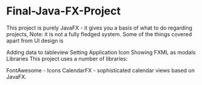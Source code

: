 # Final-Java-FX-Project
This project is purely JavaFX - it gives you a basis of what to do regarding projects, Note: it is not a fully fledged system. Some of the things covered apart from UI design is

Adding data to tableview
Setting Application Icon
Showing FXML as modals
Libraries
This project uses a number of libraries:

FontAwesome - Icons
CalendarFX - sophisticated calendar views based on JavaFX.  
